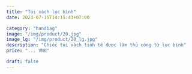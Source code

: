 ```yaml
---
title: "Túi xách lục bình"
date: 2023-07-15T14:15:43+07:00

category: "handbag" 
image: "/img/product/20.jpg"
image_lg: "/img/product/20_lg.jpg"
description: "Chiếc túi xách tinh tế được làm thủ công từ lục bình"
price: "... VNĐ"

draft: false
---
```

